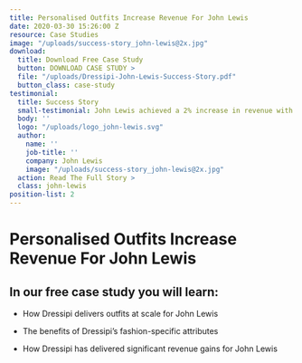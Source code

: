 ```yaml
---
title: Personalised Outfits Increase Revenue For John Lewis
date: 2020-03-30 15:26:00 Z
resource: Case Studies
image: "/uploads/success-story_john-lewis@2x.jpg"
download:
  title: Download Free Case Study
  button: DOWNLOAD CASE STUDY >
  file: "/uploads/Dressipi-John-Lewis-Success-Story.pdf"
  button_class: case-study
testimonial:
  title: Success Story
  small-testimonial: John Lewis achieved a 2% increase in revenue with outfit recommendations
  body: ''
  logo: "/uploads/logo_john-lewis.svg"
  author:
    name: ''
    job-title: ''
    company: John Lewis
    image: "/uploads/success-story_john-lewis@2x.jpg"
  action: Read The Full Story >
  class: john-lewis
position-list: 2
---
```


# Personalised Outfits Increase Revenue For John Lewis

## In our free case study you will learn:

- How Dressipi delivers outfits at scale for John Lewis

- The benefits of Dressipi’s fashion-specific attributes

- How Dressipi has delivered significant revenue gains for John Lewis
